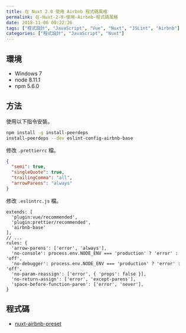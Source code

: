 ```yaml
---
title: 在 Nuxt 2.0 使用 Airbnb 程式碼風格
permalink: 在-Nuxt-2-0-使用-Airbnb-程式碼風格
date: 2018-11-06 00:22:26
tags: ["程式設計", "JavaScript", "Vue", "Nuxt", "JSLint", "Airbnb"]
categories: ["程式設計", "JavaScript", "Nuxt"]
---
```


## 環境

- Windows 7
- node 8.11.1
- npm 5.6.0

## 方法

使用以下指令安裝。

```BASH
npm install -g install-peerdeps
install-peerdeps --dev eslint-config-airbnb-base
```

修改 `.prettierrc` 檔。

```JSON
{
  "semi": true,
  "singleQuote": true,
  "trailingComma": "all",
  "arrowParens": "always"
}
```

修改 `.eslintrc.js` 檔。

```JS
extends: [
  'plugin:vue/recommended',
  'plugin:prettier/recommended',
  'airbnb-base'
],
// ...
rules: {
  'arrow-parens': ['error', 'always'],
  'no-console': process.env.NODE_ENV === 'production' ? 'error' : 'off',
  'no-debugger': process.env.NODE_ENV === 'production' ? 'error' : 'off',
  'no-param-reassign': ['error', { 'props': false }],
  'no-return-assign': ['error', 'except-parens'],
  'space-before-function-paren': ['error', 'never'],
}
```

## 程式碼

- [nuxt-airbnb-preset](https://github.com/memochou1993/nuxt-airbnb-preset)

